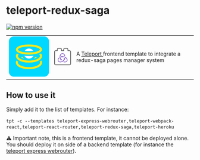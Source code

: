 # teleport-redux-saga
[![npm version](https://badge.fury.io/js/teleport-redux-saga.svg)](https://badge.fury.io/js/teleport-redux-saga)

<table>
  <td>
    <img src="https://raw.githubusercontent.com/Ledoux/teleport-redux-saga/master/icon.png" alt="icon" title="made by @cecilesnips"/>
  </td>
  <td>
    <img src="https://raw.githubusercontent.com/Ledoux/teleport-redux-saga/master/teleport-redux-saga.png" alt="icon" title="made by @cecilesnips"/>
  </td>
  <td>
    A <a href="https://github.com/snipsco/teleport"> Teleport </a> frontend template to integrate a redux-saga pages manager system
  </td>
</table>

## How to use it
Simply add it to the list of templates. For instance:
```
tpt -c --templates teleport-express-webrouter,teleport-webpack-react,teleport-react-router,teleport-redux-saga,teleport-heroku
```

:warning: Important note, this is a frontend template, it cannot be deployed alone. You should deploy it on side of a backend template (for instance the [teleport express webrouter](https://github.com/snipsco/teleport-express-webrouter)).
